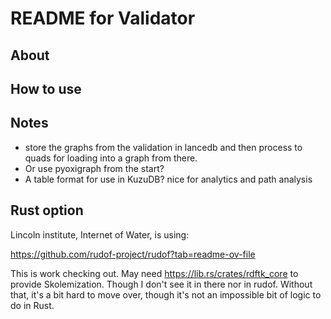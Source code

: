 # README for Validator

## About

## How to use

## Notes

* store the graphs from the validation in lancedb and then process to quads for loading into a graph from there.  
* Or use pyoxigraph from the start?
* A table format for use in KuzuDB?   nice for analytics and path analysis

## Rust option

Lincoln institute, Internet of Water, is using:

https://github.com/rudof-project/rudof?tab=readme-ov-file

This is work checking out.  May need https://lib.rs/crates/rdftk_core to provide
Skolemization.  Though I don't see it in there nor in rudof.   Without that, 
it's a bit hard to move over, though it's not an impossible bit of logic 
to do in Rust.  

